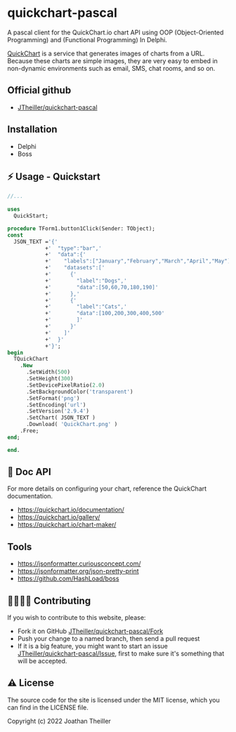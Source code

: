 # quickchart-pascal

A pascal client for the QuickChart.io chart API using OOP (Object-Oriented Programming) and (Functional Programming) In Delphi.

[QuickChart](https://quickchart.io/) is a service that generates images of charts from a URL.  Because these charts are simple images, they are very easy to embed in non-dynamic environments such as email, SMS, chat rooms, and so on.

## Official github
- [JTheiller/quickchart-pascal](https://github.com/JTheiller/quickchart-pascal)

## Installation
- Delphi
- Boss

## ⚡️ Usage - Quickstart
```Pascal - Delphi
//...
 
uses
  QuickStart;

procedure TForm1.button1Click(Sender: TObject);
const
  JSON_TEXT ='{'
            +'  "type":"bar",'
            +'  "data":{'
            +'    "labels":["January","February","March","April","May"],'
            +'    "datasets":['
            +'      {'
            +'        "label":"Dogs",'
            +'        "data":[50,60,70,180,190]'
            +'      },'
            +'      {'
            +'        "label":"Cats",'
            +'        "data":[100,200,300,400,500'
            +'        ]'
            +'      }'
            +'    ]'
            +'  }'
            +'}';
begin
  TQuickChart
    .New
      .SetWidth(500)
      .SetHeight(300)
      .SetDevicePixelRatio(2.0)
      .SetBackgroundColor('transparent')
      .SetFormat('png')
      .SetEncoding('url')
      .SetVersion('2.9.4')
      .SetChart( JSON_TEXT )
      .Download( 'QuickChart.png' )
    .Free;
end;

end.
```

## 📝 Doc API
For more details on configuring your chart, reference the QuickChart documentation.
- https://quickchart.io/documentation/
- https://quickchart.io/gallery/
- https://quickchart.io/chart-maker/

## Tools
- https://jsonformatter.curiousconcept.com/
- https://jsonformatter.org/json-pretty-print
- https://github.com/HashLoad/boss

## 👨‍💻👩‍💻 Contributing

If you wish to contribute to this website, please:
- Fork it on GitHub [JTheiller/quickchart-pascal/Fork](https://github.com/JTheiller/quickchart-pascal/fork)
- Push your change to a named branch, then send a pull request
- If it is a big feature, you might want to start an issue [JTheiller/quickchart-pascal/Issue](https://github.com/JTheiller/quickchart-pascal/issues), first to make sure it's something that will be accepted. 

## ⚠️ License
The source code for the site is licensed under the MIT license, which you can find in the LICENSE file.

Copyright (c) 2022 Joathan Theiller
